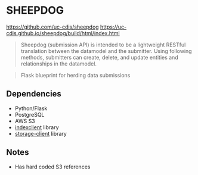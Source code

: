 # SHEEPDOG 

https://github.com/uc-cdis/sheepdog
https://uc-cdis.github.io/sheepdog/build/html/index.html

> Sheepdog (submission API) is intended to be a lightweight RESTful translation between the datamodel and the submitter. Using following methods, submitters can create, delete, and update entities and relationships in the datamodel.

> Flask blueprint for herding data submissions

## Dependencies
* Python/Flask
* PostgreSQL
* AWS S3
* [indexclient](github.com/uc-cdis/indexclient) library
* [storage-client](https://github.com/uc-cdis/storage-client) library

## Notes 
* Has hard coded S3 references
